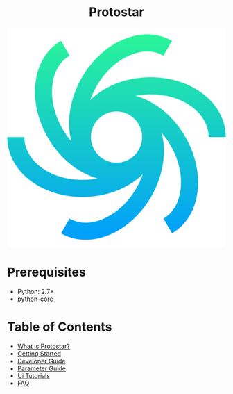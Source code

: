 <div align="center">

# Protostar

![Insert Awesome Image](doc/images/protostar.png)

</div>

# Prerequisites
+ Python: 2.7+
+ [python-core](https://git.woa.com/MHY/python-core)

# Table of Contents
+ [What is Protostar?](doc/what_is.md)
+ [Getting Started](doc/getting_started.md)
+ [Developer Guide](doc/developer_guide.md)
+ [Parameter Guide](doc/parameter_guide.md)
+ [Ui Tutorials](doc/ui_tutorials.md)
+ [FAQ](doc/faq.md)
